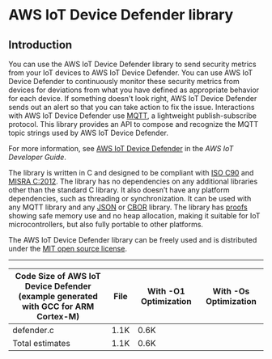 # AWS IoT Device Defender library<a name="afr-device-defender-library"></a>

## Introduction<a name="freertos-defender-introduction"></a>

You can use the AWS IoT Device Defender library to send security metrics from your IoT devices to AWS IoT Device Defender\. You can use AWS IoT Device Defender to continuously monitor these security metrics from devices for deviations from what you have defined as appropriate behavior for each device\. If something doesn't look right, AWS IoT Device Defender sends out an alert so that you can take action to fix the issue\. Interactions with AWS IoT Device Defender use [MQTT](https://freertos.org/mqtt/index.html), a lightweight publish\-subscribe protocol\. This library provides an API to compose and recognize the MQTT topic strings used by AWS IoT Device Defender\.

 For more information, see [AWS IoT Device Defender](https://docs.aws.amazon.com/iot/latest/developerguide/device-defender.html) in the *AWS IoT Developer Guide*\.

The library is written in C and designed to be compliant with [ISO C90](https://en.wikipedia.org/wiki/ANSI_C#C90) and [MISRA C:2012](https://www.misra.org.uk/MISRAHome/MISRAC2012/tabid/196/Default.aspx)\. The library has no dependencies on any additional libraries other than the standard C library\. It also doesn’t have any platform dependencies, such as threading or synchronization\. It can be used with any MQTT library and any [JSON](https://freertos.org/json/json-terminology.html) or [CBOR](https://cbor.io/) library\. The library has [proofs](https://www.cprover.org/cbmc/) showing safe memory use and no heap allocation, making it suitable for IoT microcontrollers, but also fully portable to other platforms\.

The AWS IoT Device Defender library can be freely used and is distributed under the [MIT open source license](https://freertos.org/a00114.html)\.


****  

| Code Size of AWS IoT Device Defender \(example generated with GCC for ARM Cortex\-M\) | File | With \-O1 Optimization | With \-Os Optimization | 
| --- | --- | --- | --- | 
| defender\.c | 1\.1K | 0\.6K | 
| Total estimates | 1\.1K | 0\.6K | 